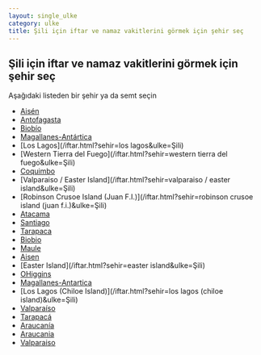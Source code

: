 ```yaml
---
layout: single_ulke
category: ulke
title: Şili için iftar ve namaz vakitlerini görmek için şehir seç
---
```



## Şili için iftar ve namaz vakitlerini görmek için şehir seç

Aşağıdaki listeden bir şehir ya da semt seçin


* [Aisén](/iftar.html?sehir=aisén&ulke=Şili)
* [Antofagasta](/iftar.html?sehir=antofagasta&ulke=Şili)
* [Biobío](/iftar.html?sehir=biobío&ulke=Şili)
* [Magallanes-Antártica](/iftar.html?sehir=magallanes-antártica&ulke=Şili)
* [Los Lagos](/iftar.html?sehir=los lagos&ulke=Şili)
* [Western Tierra del Fuego](/iftar.html?sehir=western tierra del fuego&ulke=Şili)
* [Coquimbo](/iftar.html?sehir=coquimbo&ulke=Şili)
* [Valparaiso / Easter Island](/iftar.html?sehir=valparaiso / easter island&ulke=Şili)
* [Robinson Crusoe Island (Juan F.I.)](/iftar.html?sehir=robinson crusoe island (juan f.i.)&ulke=Şili)
* [Atacama](/iftar.html?sehir=atacama&ulke=Şili)
* [Santiago](/iftar.html?sehir=santiago&ulke=Şili)
* [Tarapaca](/iftar.html?sehir=tarapaca&ulke=Şili)
* [Biobio](/iftar.html?sehir=biobio&ulke=Şili)
* [Maule](/iftar.html?sehir=maule&ulke=Şili)
* [Aisen](/iftar.html?sehir=aisen&ulke=Şili)
* [Easter Island](/iftar.html?sehir=easter island&ulke=Şili)
* [OHiggins](/iftar.html?sehir=ohiggins&ulke=Şili)
* [Magallanes-Antartica](/iftar.html?sehir=magallanes-antartica&ulke=Şili)
* [Los Lagos (Chiloe Island)](/iftar.html?sehir=los lagos (chiloe island)&ulke=Şili)
* [Valparaíso](/iftar.html?sehir=valparaíso&ulke=Şili)
* [Tarapacá](/iftar.html?sehir=tarapacá&ulke=Şili)
* [Araucanía](/iftar.html?sehir=araucanía&ulke=Şili)
* [Araucania](/iftar.html?sehir=araucania&ulke=Şili)
* [Valparaiso](/iftar.html?sehir=valparaiso&ulke=Şili)
